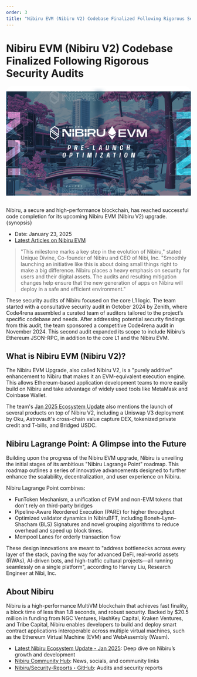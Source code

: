 ```yaml
---
order: 3
title: "Nibiru EVM (Nibiru V2) Codebase Finalized Following Rigorous Security Audits | Nibiru EVM Stage 2"
---
```


# Nibiru EVM (Nibiru V2) Codebase Finalized Following Rigorous Security Audits

<img src="../../img/evm/2025-01-codebase.png" 
  alt="Cover Graphic for Press Release: Nibiru EVM (Nibiru V2) Codebase Finalized Following Rigorous Security Audits"
  style="border-radius: 1.0rem;" >

Nibiru, a secure and high-performance blockchain, has reached successful code completion for its upcoming Nibiru EVM (Nibiru V2) upgrade. {synopsis}

- Date: January 23, 2025
- [Latest Articles on Nibiru EVM](./README.md)

> "This milestone marks a key step in the evolution of Nibiru," stated Unique Divine, Co-founder of Nibiru and CEO of Nibi, Inc. "Smoothly launching an initiative like this is about doing small things right to make a big difference. Nibiru places a heavy emphasis on security for users and their digital assets. The audits and resulting mitigation changes help ensure that the new generation of apps on Nibiru will deploy in a safe and efficient environment."

These security audits of Nibiru focused on the core L1 logic. The team started with a consultative security audit in October 2024 by Zenith, where Code4rena assembled a curated team of auditors tailored to the project’s specific codebase and needs. After addressing potential security findings from this audit, the team sponsored a competitive Code4rena audit in November 2024.  This second audit expanded its scope to include Nibiru’s Ethereum JSON-RPC, in addition to the core L1 and the Nibiru EVM.

## What is Nibiru EVM (Nibiru V2)?

The Nibiru EVM Upgrade, also called Nibiru V2, is a "purely additive" enhancement to Nibiru that makes it an EVM-equivalent execution engine. This allows Ethereum-based application development teams to more easily build on Nibiru and take advantage of widely used tools like MetaMask and Coinbase Wallet.

The team's [Jan 2025 Ecosystem Update](https://nibiru.fi/docs/ecosystem/updates/nibiru-eco-update-02.html) also mentions the launch of several products on top of Nibiru V2, including a Uniswap V3 deployment by Oku, Astrovault's cross-chain value capture DEX, tokenized private credit and T-bills, and Bridged USDC.

## Nibiru Lagrange Point: A Glimpse into the Future

Building upon the progress of the Nibiru EVM upgrade, Nibiru is unveiling the initial stages of its ambitious "Nibiru Lagrange Point" roadmap. This roadmap outlines a series of innovative advancements designed to further enhance the scalability, decentralization, and user experience on Nibiru.

Nibiru Lagrange Point combines:

- FunToken Mechanism, a unification of EVM and non-EVM tokens that don't rely on third-party bridges
- Pipeline-Aware Reordered Execution (PARE) for higher throughput
- Optimized validator dynamics in NibiruBFT, including Boneh–Lynn–Shacham (BLS) Signatures and novel grouping algorithms to reduce overhead and speed up block times.
- Mempool Lanes for orderly transaction flow

These design innovations are meant to "address bottlenecks across every layer of the stack, paving the way for advanced DeFi, real-world assets (RWAs), AI-driven bots, and high-traffic cultural projects—all running seamlessly on a single platform", according to Harvey Liu, Research Engineer at Nibi, Inc.

## About Nibiru

Nibiru is a high-performance MultiVM blockchain that achieves fast finality, a
block time of less than 1.8 seconds, and robust security. Backed by $20.5 million
in funding from NGC Ventures, HashKey Capital, Kraken Ventures, and Tribe
Capital, Nibiru enables developers to build and deploy smart contract
applications interoperable across multiple virtual machines, such as the Ethereum Virtual Machine (EVM) and WebAssembly (Wasm).

- [Latest Nibiru Ecosystem Update - Jan 2025](https://nibiru.fi/docs/ecosystem/updates/nibiru-eco-update-02.html): Deep dive on Nibiru’s growth and development
- [Nibiru Community Hub](https://nibiru.fi/docs/community/): News, socials, and community links
- [Nibiru/Security-Reports・GitHub](https://github.com/NibiruChain/nibiru/tree/main/security-reports): Audits and security reports
